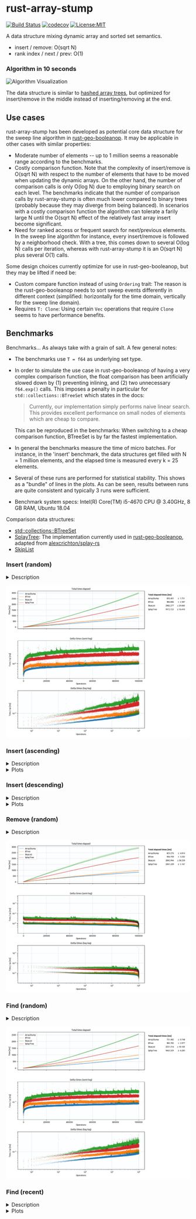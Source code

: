 # rust-array-stump

[![Build Status](https://travis-ci.org/bluenote10/rust-array-stump.svg?branch=master)](https://travis-ci.org/bluenote10/rust-array-stump)
[![codecov](https://codecov.io/gh/bluenote10/rust-array-stump/branch/master/graph/badge.svg)](https://codecov.io/gh/bluenote10/rust-array-stump)
[![License:MIT](https://img.shields.io/badge/License-MIT-yellow.svg)](https://opensource.org/licenses/MIT)

A data structure mixing dynamic array and sorted set semantics.

- insert / remove: O(sqrt N)
- rank index / next / prev: O(1)

### Algorithm in 10 seconds

![Algorithm Visualization](docs/algorithm_visualization.gif)

The data structure is similar to [hashed array trees](https://en.wikipedia.org/wiki/Hashed_array_tree), but optimized for insert/remove in the middle instead of inserting/removing at the end.


## Use cases

rust-array-stump has been developed as potential core data structure for the sweep line algorithm in [rust-geo-booleanop](https://github.com/21re/rust-geo-booleanop). It may be applicable in other cases with similar properties:

- Moderate number of elements -- up to 1 million seems a reasonable range according to the benchmarks.
- Costly comparison function. Note that the complexity of insert/remove is O(sqrt N) with respect to the number of elements that have to be moved when updating the dynamic arrays. On the other hand, the number of comparison calls is only O(log N) due to employing binary search on each level. The benchmarks indicate that the number of comparison calls by rust-array-stump is often much lower compared to binary trees (probably because they may diverge from being balanced). In scenarios with a costly comparison function the algorithm can tolerate a farily large N until the O(sqrt N) effect of the relatively fast array insert become significant.
- Need for ranked access or frequent search for next/previous elements. In the sweep line algorithm for instance, every insert/remove is followed by a neighborhood check. With a tree, this comes down to several O(log N) calls per iteration, whereas with rust-array-stump it is an O(sqrt N) plus several O(1) calls.

Some design choices currently optimize for use in rust-geo-booleanop, but they may be lifted if need be:

- Custom compare function instead of using `Ordering` trait: The reason is the rust-geo-booleanop needs to sort sweep events differently in different context (simplified: horizontally for the time domain, vertically for the sweep line domain).
- Requires `T: Clone`: Using certain `Vec` operations that require `Clone` seems to have performance benefits.


## Benchmarks

Benchmarks... As always take with a grain of salt. A few general notes:

- The benchmarks use `T = f64` as underlying set type.

- In order to simulate the use case in rust-geo-booleanop of having a very complex comparison function, the float comparison has been artificially slowed down by (1) preventing inlining, and (2) two unnecessary `f64.exp()` calls. This imposes a penalty in particular for `std::collections::BTreeSet` which states in the docs:

    > Currently, our implementation simply performs naive linear search. This provides excellent performance on small nodes of elements which are cheap to compare.

    This can be reproduced in the benchmarks: When switching to a cheap comparison function, BTreeSet is by far the fastest implementation.

- In general the benchmarks measure the time of micro batches. For instance, in the 'insert' benchmark, the data structures get filled with N = 1 million elements, and the elapsed time is measured every k = 25 elements.

- Several of these runs are performed for statistical stability. This shows as a "bundle" of lines in the plots. As can be seen, results between runs are quite consistent and typically 3 runs were sufficient.

- Benchmark system specs: Intel(R) Core(TM) i5-4670 CPU @ 3.40GHz, 8 GB RAM, Ubuntu 18.04

Comparison data structures:

- [std::collections::BTreeSet](https://doc.rust-lang.org/std/collections/struct.BTreeSet.html)
- [SplayTree](https://github.com/21re/rust-geo-booleanop/tree/master/lib/src/splay): The implementation currently used in [rust-geo-booleanop](https://github.com/21re/rust-geo-booleanop), adapted from [alexcrichton/splay-rs](https://github.com/alexcrichton/splay-rs)
- [SkipList](https://docs.rs/skiplist/0.3.0/skiplist/)


### Insert (random)

<details>
<summary>Description</summary>
<br>

- This benchmark inserts N = 1 000 000 randomly drawn float elements in batches of k = 25 elements.
Elapsed time is evaluated after each batch.
</details>

![image](results/insert_avg_comparison.png/)


### Insert (ascending)

<details>
<summary>Description</summary>
<br>

- Same as above, but using ascending floating point numbers.
- With default settings, the SplayTree crashes with a stack overflow, and requires to manually raise the stack size to make it work.
</details>

<details>
<summary>Plots</summary>

![image](results/insert_asc_comparison.png/)

</details>


### Insert (descending)

<details>
<summary>Description</summary>
<br>

- Same as above, but using descending floating point numbers.
- With default settings, the SplayTree crashes with a stack overflow, and requires to manually raise the stack size to make it work.
</details>

<details>
<summary>Plots</summary>

![image](results/insert_dsc_comparison.png/)

</details>


### Remove (random)

<details>
<summary>Description</summary>
<br>

- This benchmark first fills N = 1 000 000 randomly drawn float elements into the containers without time measurement.
It then removes random (predetermined) elements in batches of k = 25.
Elapsed time is evaluated after each batch.
</details>

![image](results/remove_avg_comparison.png/)


### Find (random)

<details>
<summary>Description</summary>
<br>

- This benchmark fills N = 1 000 000 randomly drawn float elements in batches of k = 25.
The insertion of the batch is not included in time measurement.
After inserting each batch, it calls find (`set.contains`) on k = 25 random elements that are known to exist in the set (elements to be found are predetermined and uniformly distributed).
Elapsed time only measures the time of finding the k = 25 elements.
</details>

![image](results/find_rand_avg_comparison.png/)


### Find (recent)

<details>
<summary>Description</summary>
<br>

- This benchmark fills N = 1 000 000 randomly drawn float elements in batches of k = 25.
The insertion of the batch is not included in time measurement.
After inserting each batch, it calls find (`set.contains`) on the elements k = 25 elements that have just been inserted into the set (find order is randomized, i.e., the k = 25 insert values get shuffeled before the find).
Elapsed time only measures the time of finding the elements of a batch.
- This benchmark was intended to highlight the benefit of splay trees -- finding recently added values. It indeed shows very good performance in this case.
</details>

<details>
<summary>Plots</summary>

![image](results/find_recent_avg_comparison.png/)

</details>
